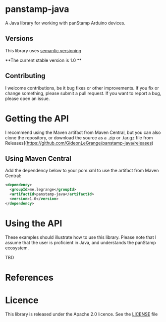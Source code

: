 panstamp-java
=============

A Java library for working with panStamp Arduino devices.

Versions
--------

This library uses [semantic versioning](http://semver.org/)

**The current stable version is 1.0 **

Contributing
------------

I welcome contributions, be it bug fixes or other improvements. If you fix or change something, please submit a pull request. If you want to report a bug, please open an issue. 

Getting the API
===============

I recommend using the Maven artifact from Maven Central, but you can also clone the repository, or download the source as a .zip or .tar.gz file from Releases](https://github.com/GideonLeGrange/panstamp-java/releases)

Using Maven Central
-------------------

Add the dependency below to your pom.xml to use the artifact from Maven Central:

```xml
<dependency>
  <groupId>me.legrange</groupId>
  <artifactId>panstamp-java</artifactId>
  <version>1.0</version>
</dependency>
```

Using the API 
=============
These examples should illustrate how to use this library. Please note that I assume that the user is proficient in Java, and understands the panStamp ecosystem.

TBD

References
==========



Licence
========

This library is released under the Apache 2.0 licence. See the [LICENSE](LICENSE) file


